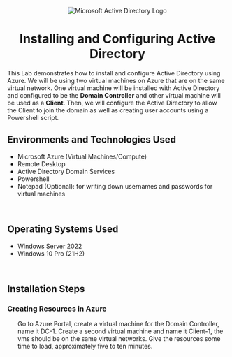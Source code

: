 <p align="center">
<img src="https://i.imgur.com/pU5A58S.png" alt="Microsoft Active Directory Logo"/>
</p>

<h1 align = "center">Installing and Configuring Active Directory</h1>
This Lab demonstrates how to install and configure Active Directory using Azure. We will be using two virtual machines on Azure that are on the same virtual network. One virtual machine will be installed with Active Directory and configured to be the <b>Domain Controller</b> and other virtual machine will be used as a <b>Client</b>. Then, we will configure the Active Directory to allow the Client to join the domain as well as creating user accounts using a Powershell script. 

<br />

<h2>Environments and Technologies Used</h2>
<ul>
  <li>Microsoft Azure (Virtual Machines/Compute)</li>
  <li>Remote Desktop</li>
  <li>Active Directory Domain Services</li>
  <li>Powershell</li>
  <li>Notepad (Optional): for writing down usernames and passwords for virtual machines</li>
</ul>

<br />

<h2>Operating Systems Used</h2>
<ul>
  <li>Windows Server 2022</li>
  <li>Windows 10 Pro (21H2)</li>
</ul>

<br />


<h2>Installation Steps</h2>

<h3>Creating Resources in Azure</h3>

<p>
  <ul>
</p>
Go to Azure Portal, create a virtual machine for the Domain Controller, name it DC-1. Create a second virtual machine and name it Client-1, the vms should be on the same virtual networks. Give the resources some time to load, approximately five to ten minutes.
</p>
<p>
